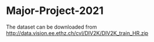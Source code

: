 # Major-Project-2021

The dataset can be downloaded from  http://data.vision.ee.ethz.ch/cvl/DIV2K/DIV2K_train_HR.zip

